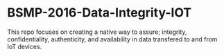 # BSMP-2016-Data-Integrity-IOT
This repo focuses on creating a native way to assure; integrity, confidentiality, authenticity, and availability in data transfered to and from IoT devices.
